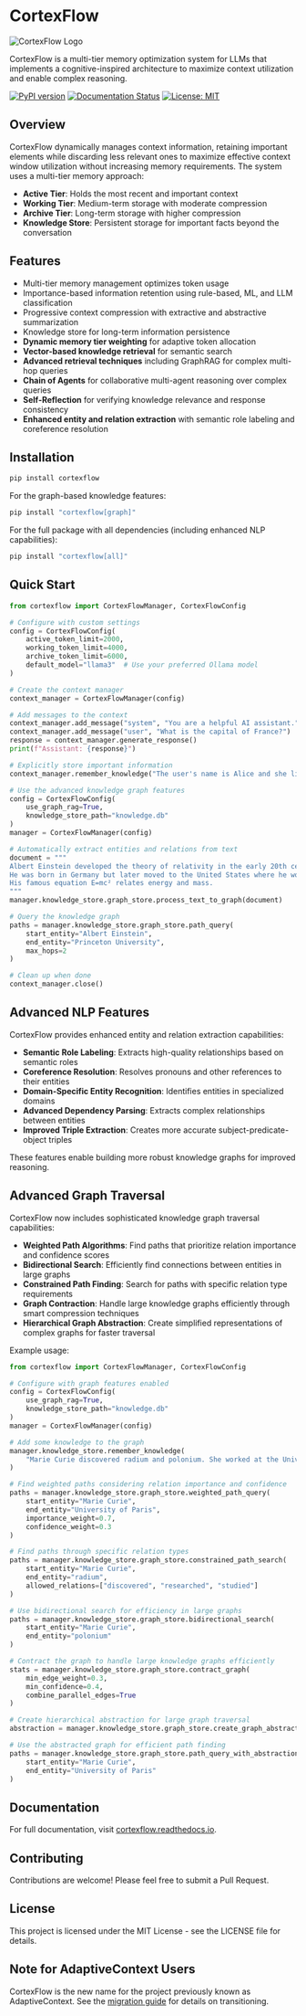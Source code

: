 # CortexFlow

![CortexFlow Logo](docs/source/_static/logo.png)

CortexFlow is a multi-tier memory optimization system for LLMs that implements a cognitive-inspired architecture to maximize context utilization and enable complex reasoning.

[![PyPI version](https://badge.fury.io/py/cortexflow.svg)](https://badge.fury.io/py/cortexflow)
[![Documentation Status](https://readthedocs.org/projects/cortexflow/badge/?version=latest)](https://cortexflow.readthedocs.io/en/latest/?badge=latest)
[![License: MIT](https://img.shields.io/badge/License-MIT-yellow.svg)](https://opensource.org/licenses/MIT)

## Overview

CortexFlow dynamically manages context information, retaining important elements while discarding less relevant ones to maximize effective context window utilization without increasing memory requirements. The system uses a multi-tier memory approach:

- **Active Tier**: Holds the most recent and important context
- **Working Tier**: Medium-term storage with moderate compression
- **Archive Tier**: Long-term storage with higher compression
- **Knowledge Store**: Persistent storage for important facts beyond the conversation

## Features

- Multi-tier memory management optimizes token usage
- Importance-based information retention using rule-based, ML, and LLM classification
- Progressive context compression with extractive and abstractive summarization
- Knowledge store for long-term information persistence
- **Dynamic memory tier weighting** for adaptive token allocation
- **Vector-based knowledge retrieval** for semantic search
- **Advanced retrieval techniques** including GraphRAG for complex multi-hop queries
- **Chain of Agents** for collaborative multi-agent reasoning over complex queries
- **Self-Reflection** for verifying knowledge relevance and response consistency
- **Enhanced entity and relation extraction** with semantic role labeling and coreference resolution

## Installation

```bash
pip install cortexflow
```

For the graph-based knowledge features:
```bash
pip install "cortexflow[graph]"
```

For the full package with all dependencies (including enhanced NLP capabilities):
```bash
pip install "cortexflow[all]"
```

## Quick Start

```python
from cortexflow import CortexFlowManager, CortexFlowConfig

# Configure with custom settings
config = CortexFlowConfig(
    active_token_limit=2000,
    working_token_limit=4000,
    archive_token_limit=6000,
    default_model="llama3"  # Use your preferred Ollama model
)

# Create the context manager
context_manager = CortexFlowManager(config)

# Add messages to the context
context_manager.add_message("system", "You are a helpful AI assistant.")
context_manager.add_message("user", "What is the capital of France?")
response = context_manager.generate_response()
print(f"Assistant: {response}")

# Explicitly store important information
context_manager.remember_knowledge("The user's name is Alice and she lives in Boston.")

# Use the advanced knowledge graph features
config = CortexFlowConfig(
    use_graph_rag=True,
    knowledge_store_path="knowledge.db"
)
manager = CortexFlowManager(config)

# Automatically extract entities and relations from text
document = """
Albert Einstein developed the theory of relativity in the early 20th century.
He was born in Germany but later moved to the United States where he worked at Princeton University.
His famous equation E=mc² relates energy and mass.
"""
manager.knowledge_store.graph_store.process_text_to_graph(document)

# Query the knowledge graph
paths = manager.knowledge_store.graph_store.path_query(
    start_entity="Albert Einstein", 
    end_entity="Princeton University", 
    max_hops=2
)

# Clean up when done
context_manager.close()
```

## Advanced NLP Features

CortexFlow provides enhanced entity and relation extraction capabilities:

- **Semantic Role Labeling**: Extracts high-quality relationships based on semantic roles
- **Coreference Resolution**: Resolves pronouns and other references to their entities
- **Domain-Specific Entity Recognition**: Identifies entities in specialized domains
- **Advanced Dependency Parsing**: Extracts complex relationships between entities
- **Improved Triple Extraction**: Creates more accurate subject-predicate-object triples

These features enable building more robust knowledge graphs for improved reasoning.

## Advanced Graph Traversal

CortexFlow now includes sophisticated knowledge graph traversal capabilities:

- **Weighted Path Algorithms**: Find paths that prioritize relation importance and confidence scores
- **Bidirectional Search**: Efficiently find connections between entities in large graphs
- **Constrained Path Finding**: Search for paths with specific relation type requirements
- **Graph Contraction**: Handle large knowledge graphs efficiently through smart compression techniques
- **Hierarchical Graph Abstraction**: Create simplified representations of complex graphs for faster traversal

Example usage:

```python
from cortexflow import CortexFlowManager, CortexFlowConfig

# Configure with graph features enabled
config = CortexFlowConfig(
    use_graph_rag=True,
    knowledge_store_path="knowledge.db"
)
manager = CortexFlowManager(config)

# Add some knowledge to the graph
manager.knowledge_store.remember_knowledge(
    "Marie Curie discovered radium and polonium. She worked at the University of Paris."
)

# Find weighted paths considering relation importance and confidence
paths = manager.knowledge_store.graph_store.weighted_path_query(
    start_entity="Marie Curie", 
    end_entity="University of Paris",
    importance_weight=0.7,
    confidence_weight=0.3
)

# Find paths through specific relation types
paths = manager.knowledge_store.graph_store.constrained_path_search(
    start_entity="Marie Curie",
    end_entity="radium",
    allowed_relations=["discovered", "researched", "studied"]
)

# Use bidirectional search for efficiency in large graphs
paths = manager.knowledge_store.graph_store.bidirectional_search(
    start_entity="Marie Curie",
    end_entity="polonium"
)

# Contract the graph to handle large knowledge graphs efficiently
stats = manager.knowledge_store.graph_store.contract_graph(
    min_edge_weight=0.3,
    min_confidence=0.4,
    combine_parallel_edges=True
)

# Create hierarchical abstraction for large graph traversal
abstraction = manager.knowledge_store.graph_store.create_graph_abstraction()

# Use the abstracted graph for efficient path finding
paths = manager.knowledge_store.graph_store.path_query_with_abstraction(
    start_entity="Marie Curie",
    end_entity="University of Paris"
)
```

## Documentation

For full documentation, visit [cortexflow.readthedocs.io](https://cortexflow.readthedocs.io).

## Contributing

Contributions are welcome! Please feel free to submit a Pull Request.

## License

This project is licensed under the MIT License - see the LICENSE file for details.

## Note for AdaptiveContext Users

CortexFlow is the new name for the project previously known as AdaptiveContext. See the [migration guide](https://cortexflow.readthedocs.io/en/latest/guides/migration.html) for details on transitioning.